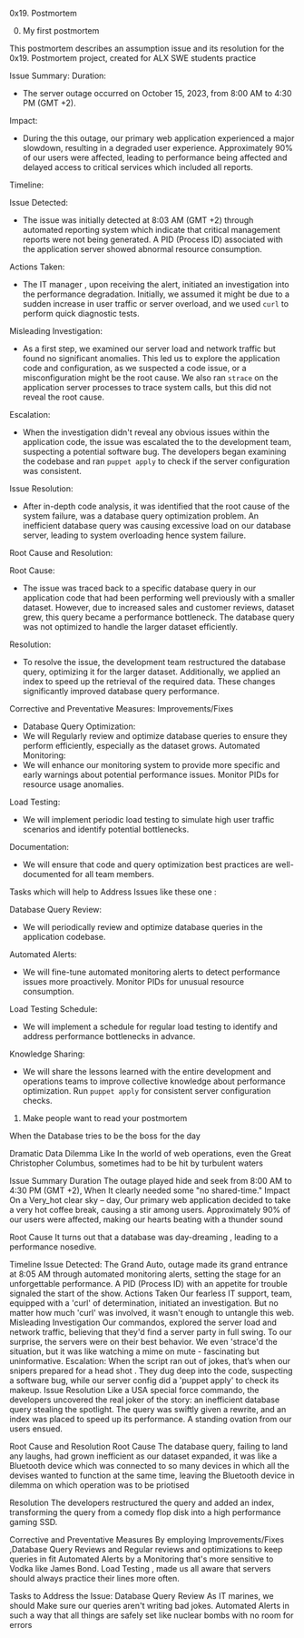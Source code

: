 0x19. Postmortem

0. My first postmortem

This postmortem describes an assumption issue and its resolution for the 0x19. Postmortem project, created for ALX SWE students practice

Issue Summary:
Duration: 
-	The server outage occurred on October 15, 2023, from 8:00 AM to 4:30 PM (GMT +2).

Impact: 
-	During the this outage, our primary web application experienced a major slowdown, resulting in a degraded user experience. Approximately 90% of our users were affected, leading to performance being affected and delayed access to critical services which included all reports.

Timeline:

Issue Detected: 
-	The issue was initially detected at 8:03 AM (GMT +2) through automated reporting system which indicate that critical management reports were not being generated. A PID (Process ID) associated with the application server showed abnormal resource consumption.

Actions Taken:
-	The IT manager , upon receiving the alert, initiated an investigation into the performance degradation. Initially, we assumed it might be due to a sudden increase in user traffic or server overload, and we used `curl` to perform quick diagnostic tests.

Misleading Investigation:
-	As a first step, we examined our server load and network traffic but found no significant anomalies. This led us to explore the application code and configuration, as we suspected a code issue, or a misconfiguration might be the root cause. We also ran `strace` on the application server processes to trace system calls, but this did not reveal the root cause.

Escalation: 
-	When the investigation didn't reveal any obvious issues within the application code, the issue was escalated the to the development team, suspecting a potential software bug. The developers began examining the codebase and ran `puppet apply` to check if the server configuration was consistent.

Issue Resolution: 
-	After in-depth code analysis, it was identified that the root cause of the system failure, was a database query optimization problem. An inefficient database query was causing excessive load on our database server, leading to system overloading hence system failure.

Root Cause and Resolution:

Root Cause:
-	The issue was traced back to a specific database query in our application code that had been performing well previously with a smaller dataset. However, due to increased sales and customer reviews, dataset grew, this query became a performance bottleneck. The database query was not optimized to handle the larger dataset efficiently.

Resolution:
-	To resolve the issue, the development team restructured the database query, optimizing it for the larger dataset. Additionally, we applied an index to speed up the retrieval of the required data. These changes significantly improved database query performance.

Corrective and Preventative Measures:
Improvements/Fixes
-	Database Query Optimization:
-	We will Regularly review and optimize database queries to ensure they perform efficiently, especially as the dataset grows.
  Automated Monitoring:
-	We will enhance our monitoring system to provide more specific and early warnings about potential performance issues. Monitor PIDs for resource usage anomalies.

 Load Testing: 
-	We will implement periodic load testing to simulate high user traffic scenarios and identify potential bottlenecks.

 Documentation: 
-	We will ensure that code and query optimization best practices are well-documented for all team members.

Tasks which will help to Address Issues like these one :

 Database Query Review: 
-	We will periodically review and optimize database queries in the application codebase.

Automated Alerts:
-	We will fine-tune automated monitoring alerts to detect performance issues more proactively. Monitor PIDs for unusual resource consumption.

 Load Testing Schedule: 
-	We will implement a schedule for regular load testing to identify and address performance bottlenecks in advance.

Knowledge Sharing: 
-	We will share the lessons learned with the entire development and operations teams to improve collective knowledge about performance optimization. Run `puppet apply` for consistent server configuration checks.






1. Make people want to read your postmortem



When the Database tries to be the boss for the day


Dramatic Data Dilemma
Like In the world of web operations, even the Great Christopher Columbus, sometimes had to be hit by turbulent waters

Issue Summary
Duration
The outage played hide and seek from 8:00 AM to 4:30 PM (GMT +2), When It clearly needed some "no shared-time."
Impact
On a Very_hot clear sky – day, Our primary web application decided to take a very hot  coffee break, causing a stir among users. Approximately 90% of our users were affected, making our hearts beating with a thunder sound

Root Cause
It turns out that a database was day-dreaming , leading to a performance nosedive. 

Timeline
Issue Detected: The Grand Auto, outage made its grand entrance at 8:05 AM through automated monitoring alerts, setting the stage for an unforgettable performance. A PID (Process ID) with an appetite for trouble signaled the start of the show.
Actions Taken
Our fearless IT support, team, equipped with a 'curl' of determination, initiated an investigation. But no matter how much 'curl' was involved, it wasn't enough to untangle this web.
Misleading Investigation
 Our commandos, explored the server load and network traffic, believing that they'd find a server party in full swing. To our surprise, the servers were on their best behavior. We even 'strace'd the situation, but it was like watching a mime on mute - fascinating but uninformative.
Escalation:
When the script ran out of jokes, that’s when our snipers prepared for a head shot . They dug deep into the code, suspecting a software bug, while our server config did a 'puppet apply' to check its makeup.
Issue Resolution
Like a USA special force commando, the developers uncovered the real joker of the story: an inefficient database query stealing the spotlight. The query was swiftly given a rewrite, and an index was placed to speed up its performance. A standing ovation from our users ensued.

Root Cause and Resolution
Root Cause
 The database query, failing to land any laughs, had grown inefficient as our dataset expanded, it was like a Bluetooth device which was connected to so many devices in which all the devises wanted to function at the same time, leaving the Bluetooth device in dilemma on which operation was to be priotised 

Resolution
The developers restructured the query and added an index, transforming the query from a comedy flop disk into a high performance gaming SSD.

Corrective and Preventative Measures
By employing Improvements/Fixes ,Database Query Reviews and Regular reviews and optimizations to keep queries in fit 
Automated Alerts by a Monitoring that's more sensitive to Vodka like James Bond.
Load Testing , made us all aware that servers should always practice their lines more often.

Tasks to Address the Issue:
 Database Query Review
As IT marines, we should Make sure our queries aren't writing bad jokes.
 Automated Alerts in such a way that all things are safely set like nuclear bombs with no room for  errors














